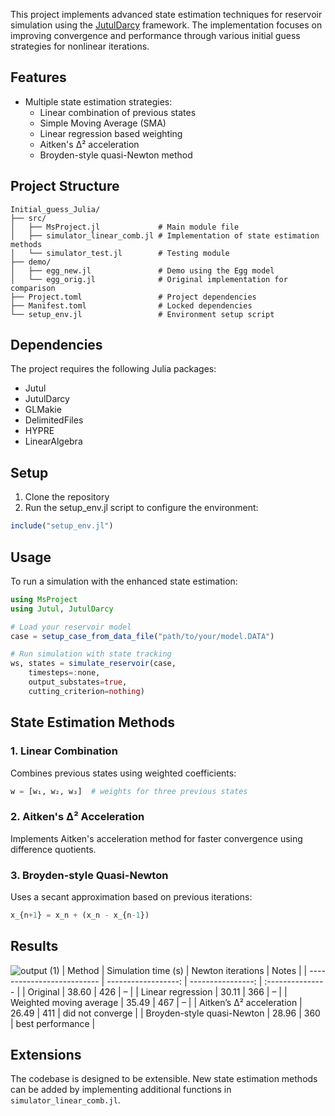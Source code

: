 This project implements advanced state estimation techniques for reservoir simulation using the [JutulDarcy](https://github.com/sintefmath/JutulDarcy.jl) framework. The implementation focuses on improving convergence and performance through various initial guess strategies for nonlinear iterations.

## Features

- Multiple state estimation strategies:
  - Linear combination of previous states
  - Simple Moving Average (SMA)
  - Linear regression based weighting
  - Aitken's Δ² acceleration
  - Broyden-style quasi-Newton method

## Project Structure

```
Initial_guess_Julia/
├── src/
│   ├── MsProject.jl             # Main module file
│   ├── simulator_linear_comb.jl # Implementation of state estimation methods
│   └── simulator_test.jl        # Testing module
├── demo/
│   ├── egg_new.jl               # Demo using the Egg model
│   └── egg_orig.jl              # Original implementation for comparison
├── Project.toml                 # Project dependencies
├── Manifest.toml                # Locked dependencies
└── setup_env.jl                 # Environment setup script
```

## Dependencies

The project requires the following Julia packages:
- Jutul
- JutulDarcy
- GLMakie
- DelimitedFiles
- HYPRE
- LinearAlgebra

## Setup

1. Clone the repository
2. Run the setup_env.jl script to configure the environment:
```julia
include("setup_env.jl")
```

## Usage

To run a simulation with the enhanced state estimation:

```julia
using MsProject
using Jutul, JutulDarcy

# Load your reservoir model
case = setup_case_from_data_file("path/to/your/model.DATA")

# Run simulation with state tracking
ws, states = simulate_reservoir(case, 
    timesteps=:none,
    output_substates=true,
    cutting_criterion=nothing)
```

## State Estimation Methods

### 1. Linear Combination
Combines previous states using weighted coefficients:
```julia
w = [w₁, w₂, w₃]  # weights for three previous states
```

### 2. Aitken's Δ² Acceleration
Implements Aitken's acceleration method for faster convergence using difference quotients.

### 3. Broyden-style Quasi-Newton
Uses a secant approximation based on previous iterations:
```julia
x_{n+1} = x_n + (x_n - x_{n-1})
```

## Results
![output (1)](https://github.com/user-attachments/assets/850dbbcf-5a3b-414c-8eda-57183ec14552)
| Method                     | Simulation time (s) | Newton iterations | Notes            |
| -------------------------- | ------------------: | ----------------: | :--------------- |
| Original                   |               38.60 |               426 | –                |
| Linear regression          |               30.11 |               366 | –                |
| Weighted moving average    |               35.49 |               467 | –                |
| Aitken’s Δ² acceleration   |               26.49 |               411 | did not converge |
| Broyden-style quasi-Newton |               28.96 |               360 | best performance |


## Extensions

The codebase is designed to be extensible. New state estimation methods can be added by implementing additional functions in `simulator_linear_comb.jl`.
